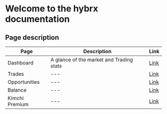 # Welcome to the hybrx documentation  

## Page description

| Page | Description | Link |
| --- | --- | --- |
| Dashboard | A glance of the market and Trading stats | [Link](https://hybrx.io/dashboard) |
Trades | --- | [Link](https://hybrx.io/trades) 
Opportunities | --- | [Link](https://hybrx.io/opportunities) 
Balance | --- | [Link](https://hybrx.io/balance) 
Kimchi Premium | --- | [Link](https://hybrx.io/kimchi-usdt)
